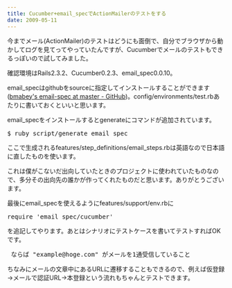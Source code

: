 ```yaml
---
title: Cucumber+email_specでActionMailerのテストをする
date: 2009-05-11
---
```

今までメール(ActionMailer)のテストはどうにも面倒で、自分でブラウザから動かしてログを見てってやっていたんですが、Cucumberでメールのテストもできるっぽいので試してみました。

確認環境はRails2.3.2、Cucumber0.2.3、email_spec0.0.10。

email_specはgithubをsourceに指定してインストールすることができます(<a href="http://github.com/bmabey/email-spec/tree/master">bmabey's email-spec at master - GitHub</a>)。config/environments/test.rbあたりに書いておくといいと思います。

email_specをインストールするとgenerateにコマンドが追加されています。

<pre lang="bash">
$ ruby script/generate email_spec
</pre>

ここで生成されるfeatures/step_definitions/email_steps.rbは英語なので日本語に直したものを使います。

<script src="http://gist.github.com/109924.js"></script>

これは僕がこないだ出向していたときのプロジェクトに使われていたものなので、多分その出向先の誰かが作ってくれたものだと思います。ありがとうございます。

最後にemail_specを使えるようにfeatures/support/env.rbに

<pre lang='ruby'>
require 'email_spec/cucumber'
</pre>

を追記してやります。あとはシナリオにテストケースを書いてテストすればOKです。

<pre lang="ruby">
 ならば "example@hoge.com" がメールを1通受信していること
</pre>

ちなみにメールの文章中にあるURLに遷移することもできるので、例えば仮登録→メールで認証URL→本登録という流れもちゃんとテストできます。